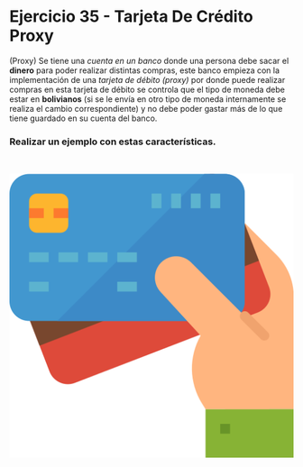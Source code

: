 # Ejercicio 35 - Tarjeta De Crédito Proxy

(Proxy)
Se tiene una *cuenta en un banco* donde
una persona debe sacar el **dinero** para
poder realizar distintas compras, este
banco empieza con la implementación de
una *tarjeta de débito (proxy)* por
donde puede realizar compras en esta
tarjeta de débito se controla que el
tipo de moneda debe estar en **bolivianos**
(si se le envía en otro tipo de moneda
internamente se realiza el cambio
correspondiente) y no debe poder gastar
más de lo que tiene guardado en su
cuenta del banco.

### Realizar un ejemplo con estas características.</br>
 </br>
 <p align="center">
    <img src="https://github.com/AleS900/prueba/blob/master/assets/1086741.png" />
 </p>
